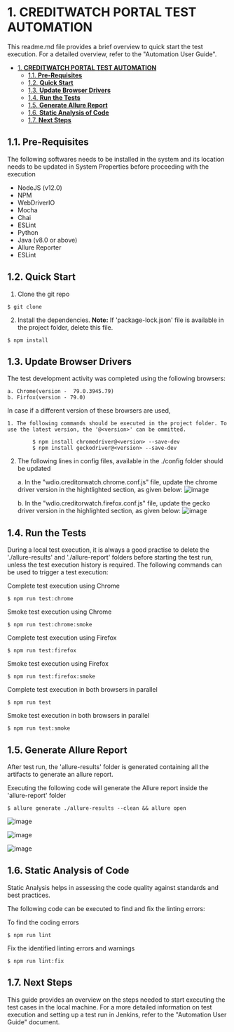 # 1. **CREDITWATCH PORTAL TEST AUTOMATION**

This readme.md file provides a brief overview to quick start the test execution. 
For a detailed overview, refer to the "Automation User Guide".

- [1. **CREDITWATCH PORTAL TEST AUTOMATION**](#1-creditwatch-portal-test-automation)
  - [1.1. **Pre-Requisites**](#11-pre-requisites)
  - [1.2. **Quick Start**](#12-quick-start)
  - [1.3. **Update Browser Drivers**](#13-update-browser-drivers)
  - [1.4. **Run the Tests**](#14-run-the-tests)
  - [1.5. **Generate Allure Report**](#15-generate-allure-report)
  - [1.6. **Static Analysis of Code**](#16-static-analysis-of-code)
  - [1.7. **Next Steps**](#17-next-steps)

## 1.1. **Pre-Requisites**
The following softwares needs to be installed in the system and its location needs to be updated in System Properties before proceeding with the execution
* NodeJS (v12.0)
* NPM
* WebDriverIO
* Mocha
* Chai
* ESLint
* Python
* Java (v8.0 or above)
* Allure Reporter
* ESLint
  
## 1.2. **Quick Start**

1. Clone the git repo
```
$ git clone

```
2. Install the dependencies. 
   **Note:** If 'package-lock.json' file is available in the project folder, delete this file.   

```
$ npm install

```
## 1.3. **Update Browser Drivers**
The test development activity was completed using the following browsers:

    a. Chrome(version -  79.0.3945.79)
    b. Firfox(version - 79.0)
    
In case if a different version of these browsers are used, 

    1. The following commands should be executed in the project folder. To use the latest version, the '@<version>' can be ommitted.
    
```
        $ npm install chromedriver@<version> --save-dev
        $ npm install geckodriver@<version> --save-dev

```

 2. The following lines in config files, available in the ./config folder should be updated

    a. In the "wdio.creditorwatch.chrome.conf.js" file, update the chrome driver version in the hightlighted section, as given below:
    ![image](https://user-images.githubusercontent.com/43592036/115507814-f0f56780-a2bf-11eb-9fd0-14b24a9097a9.png)

    b. In the "wdio.creditorwatch.firefox.conf.js" file, update the gecko driver version in the highlighted section, as given below:
    ![image](https://user-images.githubusercontent.com/43592036/115507989-29954100-a2c0-11eb-971e-ff9a941df2f1.png)


## 1.4. **Run the Tests**
During a local test execution, it is always a good practise to delete the './allure-results' and './allure-report' folders before starting the test run, unless the test execution history is required. 
The following commands can be used to trigger a test execution:

Complete test execution using Chrome
```
$ npm run test:chrome

```

Smoke test execution using Chrome
```
$ npm run test:chrome:smoke

```

Complete test execution using Firefox
```
$ npm run test:firefox

```

Smoke test execution using Firefox
```
$ npm run test:firefox:smoke

```

Complete test execution in both browsers in parallel
```
$ npm run test

```

Smoke test execution in both browsers in parallel
```
$ npm run test:smoke

```

## 1.5. **Generate Allure Report**
After test run, the 'allure-results' folder is generated containing all the artifacts to generate an allure report.

Executing the following code will generate the Allure report inside the 'allure-report' folder

```
$ allure generate ./allure-results --clean && allure open

```
![image](https://user-images.githubusercontent.com/43592036/115508197-62351a80-a2c0-11eb-8128-5dd4b266c5ac.png)

![image](https://user-images.githubusercontent.com/43592036/115508377-927cb900-a2c0-11eb-994f-3f7cad4f5e0a.png)

![image](https://user-images.githubusercontent.com/43592036/115508469-ade7c400-a2c0-11eb-9821-c69bca46d291.png)


## 1.6. **Static Analysis of Code**
Static Analysis helps in assessing the code quality against standards and best practices. 

The following code can be executed to find and fix the linting errors:

To find the coding errors

```
$ npm run lint

```

Fix the identified linting errors and warnings

```
$ npm run lint:fix

```

## 1.7. **Next Steps**
This guide provides an overview on the steps needed to start executing the test cases in the local machine. For a more detailed information on test execution and setting up a test run in Jenkins, refer to the "Automation User Guide" document.
